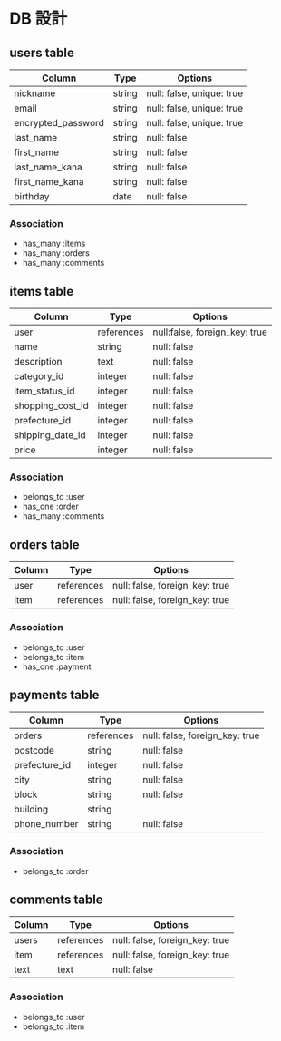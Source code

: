 # DB 設計

## users table

| Column             | Type                | Options                   |
|--------------------|---------------------|---------------------------|
| nickname           | string              | null: false, unique: true |
| email              | string              | null: false, unique: true |
| encrypted_password | string              | null: false, unique: true |
| last_name          | string              | null: false               |
| first_name         | string              | null: false               |
| last_name_kana     | string              | null: false               |
| first_name_kana    | string              | null: false               |
| birthday           | date                | null: false               |
### Association

* has_many :items
* has_many :orders
* has_many :comments

## items table

| Column                              | Type       | Options                        |
|-------------------------------------|------------|--------------------------------|
| user                                | references | null:false, foreign_key: true  |
| name                                | string     | null: false                    |
| description                         | text       | null: false                    |
| category_id                         | integer    | null: false                    |
| item_status_id                      | integer    | null: false                    |
| shopping_cost_id                    | integer    | null: false                    |
| prefecture_id                       | integer    | null: false                    |
| shipping_date_id                    | integer    | null: false                    |
| price                               | integer    | null: false                    |
### Association

- belongs_to :user
- has_one :order
- has_many :comments

## orders table

| Column      | Type       | Options                        |
|-------------|------------|--------------------------------|
| user        | references | null: false, foreign_key: true |
| item        | references | null: false, foreign_key: true |


### Association

- belongs_to :user
- belongs_to :item
- has_one :payment

## payments table

| Column        | Type       | Options                        |
|---------------|------------|--------------------------------|
| orders        | references | null: false, foreign_key: true |
| postcode      | string     | null: false                    |
| prefecture_id | integer    | null: false                    |
| city          | string     | null: false                    |
| block         | string     | null: false                    |
| building      | string     |                                |
| phone_number  | string     | null: false                    |
### Association

- belongs_to :order

## comments table

| Column        | Type       | Options                        |
|---------------|------------|--------------------------------|
| users         | references | null: false, foreign_key: true |
| item          | references | null: false, foreign_key: true |
| text          | text       | null: false                    |

### Association

- belongs_to :user
- belongs_to :item
